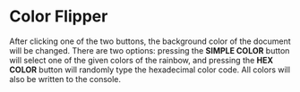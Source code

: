 # Color Flipper
After clicking one of the two buttons, the background color of the document will be changed. There are two options: pressing the <b>SIMPLE COLOR</b> button will select one of the given colors of the rainbow, and pressing the <b>HEX COLOR</b> button will randomly type the hexadecimal color code. All colors will also be written to the console.
